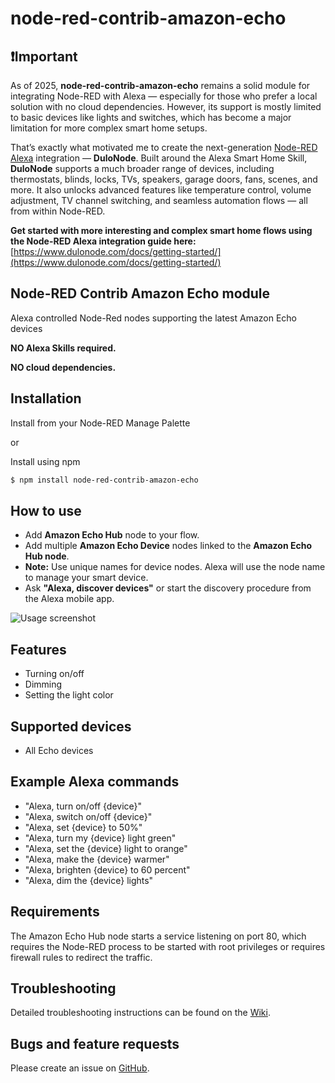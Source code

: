 # node-red-contrib-amazon-echo

## ❗️Important

As of 2025, **node-red-contrib-amazon-echo** remains a solid module for integrating Node-RED with Alexa — especially for those who prefer a local solution with no cloud dependencies. However, its support is mostly limited to basic devices like lights and switches, which has become a major limitation for more complex smart home setups.

That’s exactly what motivated me to create the next-generation [Node-RED Alexa](https://www.dulonode.com) integration — **DuloNode**. Built around the Alexa Smart Home Skill, **DuloNode** supports a much broader range of devices, including thermostats, blinds, locks, TVs, speakers, garage doors, fans, scenes, and more. It also unlocks advanced features like temperature control, volume adjustment, TV channel switching, and seamless automation flows — all from within Node-RED.

**Get started with more interesting and complex smart home flows using the Node-RED Alexa integration guide here:**  
[https://www.dulonode.com/docs/getting-started/](https://www.dulonode.com/docs/getting-started/)


## Node-RED Contrib Amazon Echo module 

Alexa controlled Node-Red nodes supporting the latest Amazon Echo devices

**NO Alexa Skills required.**

**NO cloud dependencies.**

## Installation

Install from your Node-RED Manage Palette

or

Install using npm

```sh
$ npm install node-red-contrib-amazon-echo
```

## How to use

- Add **Amazon Echo Hub** node to your flow.
- Add multiple **Amazon Echo Device** nodes linked to the **Amazon Echo Hub node**.
- **Note:** Use unique names for device nodes. Alexa will use the node name to manage your smart device.
- Ask **"Alexa, discover devices"** or start the discovery procedure from the Alexa mobile app.

![Usage screenshot](https://raw.githubusercontent.com/datech/node-red-contrib-amazon-echo/master/docs/images/how-to-use.png "Alexa controlled Node-Red nodes")

## Features

- Turning on/off
- Dimming
- Setting the light color

## Supported devices

- All Echo devices

## Example Alexa commands

- "Alexa, turn on/off {device}"
- "Alexa, switch on/off {device}"
- "Alexa, set {device} to 50%"
- "Alexa, turn my {device} light green"
- "Alexa, set the {device} light to orange"
- "Alexa, make the {device} warmer"
- "Alexa, brighten {device} to 60 percent"
- "Alexa, dim the {device} lights"

## Requirements

The Amazon Echo Hub node starts a service listening on port 80, which requires the Node-RED process to be started with root privileges or requires firewall rules to redirect the traffic.

## Troubleshooting

Detailed troubleshooting instructions can be found on the [Wiki](https://github.com/datech/node-red-contrib-amazon-echo/wiki).

## Bugs and feature requests

Please create an issue on [GitHub](https://github.com/datech/node-red-contrib-amazon-echo/issues).